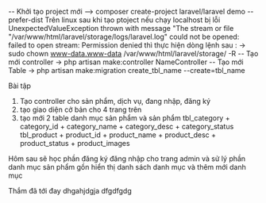 -- Khởi tạo project mới
--> composer create-project laravel/laravel demo --prefer-dist
Trên linux sau khi tạo ptoject nếu chạy localhost bị lỗi UnexpectedValueException thrown with message "The stream or file "/var/www/html/laravel/storage/logs/laravel.log" could not be opened: failed to open stream: Permission denied thì thực hiện dòng lệnh sau :
-> sudo chown www-data.www-data /var/www/html/laravel/storage/ -R
-- Tạo mới controller
-> php artisan make:controller NameController
-- Tạo mới Table
-> php artisan make:migration create_tbl_name --create=tbl_name

Bài tập

1. Tạo controller cho sản phẩm, dịch vụ, đang nhập, đăng ký
2. tạo giao diện cở bản cho 4 trang trên
3. tạo mới 2 table danh mục sản phẩm và sản phẩm
   tbl_category + category_id + category_name + category_desc + category_status
   tbl_product + product_id + product_name + product_desc + product_status + product_images

Hôm sau sẽ học phần đăng ký đăng nhập cho trang admin
và sử lý phần danh mục sản phẩm gồn hiển thị danh sách danh mục và thêm mới danh mục

Thắm đã tới đay
dhgahjdgja
dfgdfgdg
